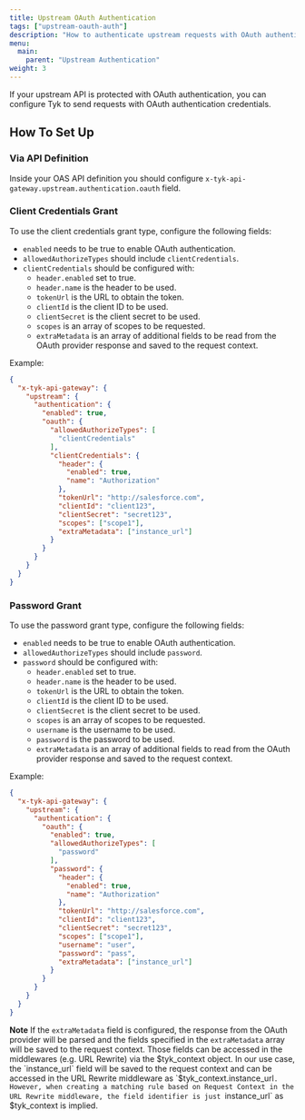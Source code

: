 ```yaml
---
title: Upstream OAuth Authentication
tags: ["upstream-oauth-auth"]
description: "How to authenticate upstream requests with OAuth authentication"
menu:
  main:
    parent: "Upstream Authentication"
weight: 3
---
```


If your upstream API is protected with OAuth authentication, you can configure Tyk to send requests with OAuth authentication credentials.

## How To Set Up

### Via API Definition

Inside your OAS API definition you should configure `x-tyk-api-gateway.upstream.authentication.oauth` field.

### Client Credentials Grant

To use the client credentials grant type, configure the following fields:

- `enabled` needs to be true to enable OAuth authentication.
- `allowedAuthorizeTypes` should include `clientCredentials`.
- `clientCredentials` should be configured with:
    - `header.enabled` set to true.
    - `header.name` is the header to be used.
    - `tokenUrl` is the URL to obtain the token.
    - `clientId` is the client ID to be used.
    - `clientSecret` is the client secret to be used.
    - `scopes` is an array of scopes to be requested.
    - `extraMetadata` is an array of additional fields to be read from the OAuth provider response and saved to the request context.

Example:
```json
{
  "x-tyk-api-gateway": {
    "upstream": {
      "authentication": {
        "enabled": true,
        "oauth": {
          "allowedAuthorizeTypes": [
            "clientCredentials"
          ],
          "clientCredentials": {
            "header": {
              "enabled": true,
              "name": "Authorization"
            },
            "tokenUrl": "http://salesforce.com",
            "clientId": "client123",
            "clientSecret": "secret123",
            "scopes": ["scope1"],
            "extraMetadata": ["instance_url"]
          }
        }
      }
    }
  }
}
```

### Password Grant

To use the password grant type, configure the following fields:
- `enabled` needs to be true to enable OAuth authentication.
- `allowedAuthorizeTypes` should include `password`.
- `password` should be configured with:
  - `header.enabled` set to true.
  - `header.name` is the header to be used.
  - `tokenUrl` is the URL to obtain the token.
  - `clientId` is the client ID to be used.
  - `clientSecret` is the client secret to be used.
  - `scopes` is an array of scopes to be requested.
  - `username` is the username to be used.
  - `password` is the password to be used.
  - `extraMetadata` is an array of additional fields to read from the OAuth provider response and saved to the request context.


Example:
```json
{
  "x-tyk-api-gateway": {
    "upstream": {
      "authentication": {
        "oauth": {
          "enabled": true,
          "allowedAuthorizeTypes": [
            "password"
          ],
          "password": {
            "header": {
              "enabled": true,
              "name": "Authorization"
            },
            "tokenUrl": "http://salesforce.com",
            "clientId": "client123",
            "clientSecret": "secret123",
            "scopes": ["scope1"],
            "username": "user",
            "password": "pass",
            "extraMetadata": ["instance_url"]
          }
        }
      }
    }
  }
}
```

**Note**
If the `extraMetadata` field is configured, the response from the OAuth provider will be parsed and the fields specified in the `extraMetadata` array will be saved to the request context.
Those fields can be accessed in the middlewares (e.g. URL Rewrite) via the $tyk_context object.
In our use case, the `instance_url` field will be saved to the request context and can be accessed in the URL Rewrite middleware as `$tyk_context.instance_url`.
However, when creating a matching rule based on Request Context in the URL Rewrite middleware, the field identifier is just `instance_url` as $tyk_context is implied.


